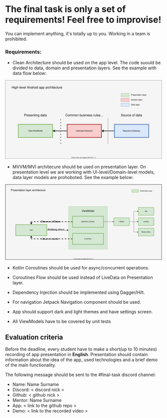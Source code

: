 # The final task is only a set of requirements! Feel free to improvise!

You can implement anything, it's totally up to you. Working in a team is prohibited.

### Requirements:
- Clean Architecture should be used on the app level. The code suould be divided to data, domain and presentation layers. See the example with data flow below:
<img src="./Architecture/App-level.svg">

- MVVM/MVI architecure should be used on presentation layer. On presentation level we are working with UI-level/Domain-level models, data layer models are prohoboted. See the example below:
<img src="./Architecture/Presentation.svg">

- Kotlin Coroutines should be used for async/concurrent operations.

- Coroutines Flow should be used instead of LiveData on Presentation layer.

- Dependency Injection should be implemented using Dagger/Hilt.

- For navigation Jetpack Navigation component should be used.

- App should support dark and light themes and have settings screen.

- All ViewModels have to be covered by unit tests

## Evaluation criteria
Before the deadline, every student have to make a short(up to 10 minutes) recording of app presentation in **English**. Presentation should contain information about the idea of the app, used technologies and a brief demo of the main functionality.

The following message should be sent to the #final-task discord channel:

- Name: Name Surname
- Discord: < discord nick >
- Github: < github nick >
- Mentor: Name Surname
- App: < link to the github repo >
- Demo: < link to the recorded video >





